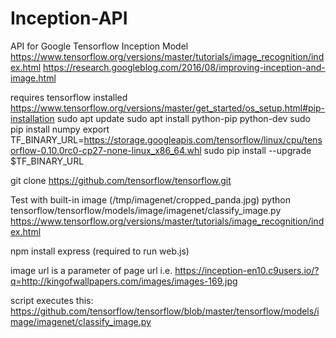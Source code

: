 # Inception-API
API for Google Tensorflow Inception Model
https://www.tensorflow.org/versions/master/tutorials/image_recognition/index.html
https://research.googleblog.com/2016/08/improving-inception-and-image.html 

requires tensorflow installed
https://www.tensorflow.org/versions/master/get_started/os_setup.html#pip-installation
sudo apt update
sudo apt install python-pip python-dev
sudo pip install numpy
export TF_BINARY_URL=https://storage.googleapis.com/tensorflow/linux/cpu/tensorflow-0.10.0rc0-cp27-none-linux_x86_64.whl
sudo pip install --upgrade $TF_BINARY_URL

git clone https://github.com/tensorflow/tensorflow.git

Test with built-in image (/tmp/imagenet/cropped_panda.jpg)
python tensorflow/tensorflow/models/image/imagenet/classify_image.py
https://www.tensorflow.org/versions/master/tutorials/image_recognition/index.html

npm install express 
(required to run web.js)

image url is a parameter of page url i.e.
https://inception-en10.c9users.io/?q=http://kingofwallpapers.com/images/images-169.jpg

script executes this:
https://github.com/tensorflow/tensorflow/blob/master/tensorflow/models/image/imagenet/classify_image.py